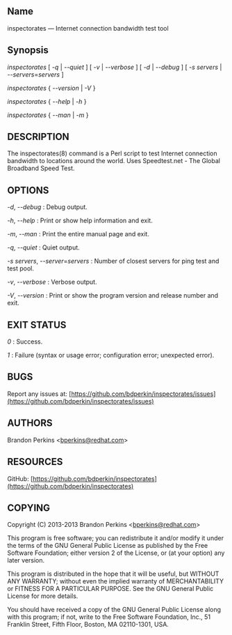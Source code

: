 
Name
----

inspectorates — Internet connection bandwidth test tool

Synopsis
--------

*inspectorates* [ *-q* | *--quiet* ] [ *-v* | *--verbose* ]
[ *-d* | *--debug* ] [ *-s* *servers* | *--servers*=*servers* ]

*inspectorates* { *--version* | *-V* }

*inspectorates* { *--help* | *-h* }

*inspectorates* { *--man* | *-m* }

DESCRIPTION
-----------

The inspectorates(8) command is a Perl script to test Internet
connection bandwidth to locations around the world. Uses Speedtest.net -
The Global Broadband Speed Test.

OPTIONS
-------


 *-d*, *--debug* 
:   Debug output.

 *-h*, *--help* 
:   Print or show help information and exit.

 *-m*, *--man* 
:   Print the entire manual page and exit.

 *-q*, *--quiet* 
:   Quiet output.

 *-s* *servers*, *--server*=*servers* 
:   Number of closest servers for ping test and test pool.

 *-v*, *--verbose* 
:   Verbose output.

 *-V*, *--version* 
:   Print or show the program version and release number and exit.

EXIT STATUS
-----------


 *0* 
:   Success.

 *1* 
:   Failure (syntax or usage error; configuration error; unexpected
    error).

BUGS
----

Report any issues at:
[https://github.com/bdperkin/inspectorates/issues](https://github.com/bdperkin/inspectorates/issues)

AUTHORS
-------

Brandon Perkins \<[bperkins@redhat.com](mailto:bperkins@redhat.com)\>

RESOURCES
---------

GitHub:
[https://github.com/bdperkin/inspectorates](https://github.com/bdperkin/inspectorates)

COPYING
-------

Copyright (C) 2013-2013 Brandon Perkins
\<[bperkins@redhat.com](mailto:bperkins@redhat.com)\>

This program is free software; you can redistribute it and/or modify it
under the terms of the GNU General Public License as published by the
Free Software Foundation; either version 2 of the License, or (at your
option) any later version.

This program is distributed in the hope that it will be useful, but
WITHOUT ANY WARRANTY; without even the implied warranty of
MERCHANTABILITY or FITNESS FOR A PARTICULAR PURPOSE. See the GNU General
Public License for more details.

You should have received a copy of the GNU General Public License along
with this program; if not, write to the Free Software Foundation, Inc.,
51 Franklin Street, Fifth Floor, Boston, MA 02110-1301, USA.
